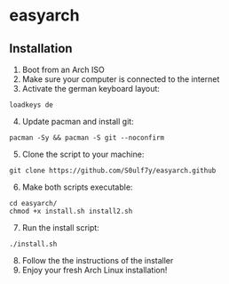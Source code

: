 # easyarch

## Installation

1. Boot from an Arch ISO
2. Make sure your computer is connected to the internet
3. Activate the german keyboard layout:
  ```
  loadkeys de
  ```
4. Update pacman and install git:
  ```
  pacman -Sy && pacman -S git --noconfirm
  ```
5. Clone the script to your machine:
  ```
  git clone https://github.com/S0ulf7y/easyarch.github
  ```
6. Make both scripts executable:
  ```
  cd easyarch/
  chmod +x install.sh install2.sh
  ```
7. Run the install script:
  ```
  ./install.sh
  ```
8. Follow the the instructions of the installer
9. Enjoy your fresh Arch Linux installation!
